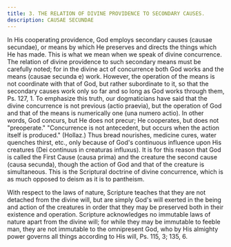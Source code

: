 ```yaml
---
title: 3. THE RELATION OF DIVINE PROVIDENCE TO SECONDARY CAUSES.
description: CAUSAE SECUNDAE
---
```


In His cooperating providence, God employs secondary causes (causae secundae), or means by which He preserves and directs the things which He has made. This is what we mean when we speak of divine concurrence. The relation of divine providence to such secondary means must be carefully noted; for in the divine act of concurrence both God works and the means (causae secunda e) work. However, the operation of the means is not coordinate with that of God, but rather subordinate to it, so that the secondary causes work only so far and so long as God works through them, Ps. 127, 1. To emphasize this truth, our dogmaticians have said that the divine concurrence is not previous (actio praevia), but the operation of God and that of the means is numerically one (una numero actio). In other words, God concurs, but He does not precur; He cooperates, but does not "preoperate." "Concurrence is not antecedent, but occurs when the action itself is produced." (Hollaz.) Thus bread nourishes, medicine cures, water quenches thirst, etc., only because of God's continuous influence upon His creatures (Dei continuus in creaturas influxus). It is for this reason that God is called the First Cause (causa prima) and the creature the second cause (causa secunda), though the action of God and that of the creature is simultaneous. This is the Scriptural doctrine of divine concurrence, which is as much opposed to deism as it is to pantheism.

With respect to the laws of nature, Scripture teaches that they are not detached from the divine will, but are simply God's will exerted in the being and action of the creatures in order that they may be preserved both in their existence and operation. Scripture acknowledges no immutable laws of nature apart from the divine will; for while they may be immutable to feeble man, they are not immutable to the omnipresent God, who by His almighty power governs all things according to His will, Ps. 115, 3; 135, 6.